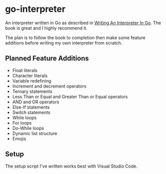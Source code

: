 # go-interpreter
An interpreter written in Go as described in [Writing An Interpreter In Go](https://interpreterbook.com/). The book is great and I highly recommend it.

The plan is to follow the book to completion then make some feature additions before writing my own interpreter from scratch.

## Planned Feature Additions
* Float literals
* Character literals
* Variable redefining
* Increment and decrement operators
* Ternary statements
* Less Than or Equal and Greater Than or Equal operators
* AND and OR operators
* Else-If statements
* Switch statements
* While loops
* For loops
* Do-While loops
* Dynamic list structure
* Emojis

## Setup
The setup script I've written works best with Visual Studio Code.